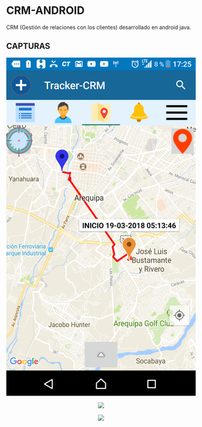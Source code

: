# CRM-ANDROID
CRM (Gestión de relaciones con los clientes) desarrollado en android java.

## CAPTURAS
![alt text](images/crm1.png)
<p align="center"><img src="./assets/crm1.png" width =200px></p> 
<p align="center"><img src="./assets/crm1.png" width =200px></p>
